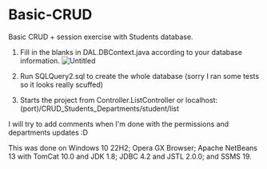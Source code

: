 # Basic-CRUD
Basic CRUD + session exercise with Students database.

1. Fill in the blanks in DAL.DBContext.java according to your database information.
![Untitled](https://user-images.githubusercontent.com/85937113/216078924-f752606a-ff8b-46c9-ae1d-b79e203aea53.png)

2. Run SQLQuery2.sql to create the whole database (sorry I ran some tests so it looks really scuffed)
3. Starts the project from Controller.ListController or localhost:(port)/CRUD_Students_Departments/student/list

I will try to add comments when I'm done with the permissions and departments updates :D

This was done on Windows 10 22H2; Opera GX Browser; Apache NetBeans 13 with TomCat 10.0 and JDK 1.8; JDBC 4.2 and JSTL 2.0.0; and SSMS 19.
